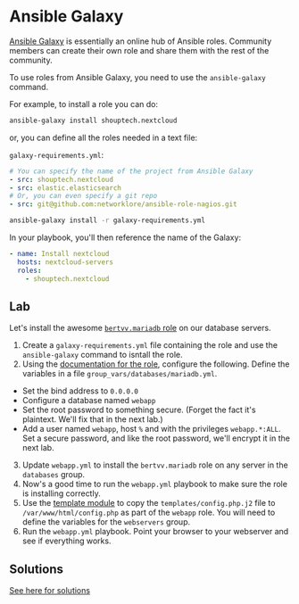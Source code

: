 # Ansible Galaxy

[Ansible Galaxy](https://galaxy.ansible.com/) is essentially an online hub of
Ansible roles. Community members can create their own role and share them with
the rest of the community.

To use roles from Ansible Galaxy, you need to use the `ansible-galaxy` command.

For example, to install a role you can do:

```bash
ansible-galaxy install shouptech.nextcloud
```

or, you can define all the roles needed in a text file:

`galaxy-requirements.yml`:

```yaml
# You can specify the name of the project from Ansible Galaxy
- src: shouptech.nextcloud
- src: elastic.elasticsearch
# Or, you can even specify a git repo
- src: git@github.com:networklore/ansible-role-nagios.git
```

```bash
ansible-galaxy install -r galaxy-requirements.yml
```

In your playbook, you'll then reference the name of the Galaxy:

```yaml
- name: Install nextcloud
  hosts: nextcloud-servers
  roles:
    - shouptech.nextcloud
```

## Lab

Let's install the awesome
[`bertvv.mariadb` role](https://galaxy.ansible.com/bertvv/mariadb/) on our
database servers.

1. Create a `galaxy-requirements.yml` file containing the role and use the
  `ansible-galaxy` command to isntall the role.
2. Using the [documentation for the role](https://galaxy.ansible.com/bertvv/mariadb/),
  configure the following. Define the variables in a file
  `group_vars/databases/mariadb.yml`.
  * Set the bind address to `0.0.0.0`
  * Configure a database named `webapp`
  * Set the root password to something secure. (Forget the fact it's plaintext.
    We'll fix that in the next lab.)
  * Add a user named `webapp`, host `%` and  with the privileges `webapp.*:ALL`.
    Set a secure password, and like the root password, we'll encrypt it in the
    next lab.
3. Update `webapp.yml` to install the `bertvv.mariadb` role on any server in
  the `databases` group.
4. Now's a good time to run the `webapp.yml` playbook to make sure the role is
  installing correctly.
5. Use the
  [template module](http://docs.ansible.com/ansible/latest/modules/template_module.html)
  to copy the `templates/config.php.j2` file to `/var/www/html/config.php` as
  part of the `webapp` role. You will need to define the variables for the
  `webservers` group.
6. Run the `webapp.yml` playbook. Point your browser to your webserver and see
  if everything works.

## Solutions

[See here for solutions](06_lab_solutions.md)
